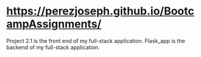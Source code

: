 # https://perezjoseph.github.io/BootcampAssignments/

Project 2.1 is the front end of my full-stack application.
Flask_app is the backend of my full-stack application.
